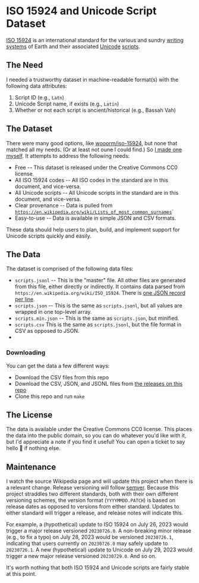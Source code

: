 # ISO 15924 and Unicode Script Dataset

[ISO 15924](https://en.wikipedia.org/wiki/ISO_15924) is an international standard for the various and sundry [writing systems](https://en.wikipedia.org/wiki/Writing_system) of Earth and their associated [Unicode](https://en.wikipedia.org/wiki/Unicode) [scripts](https://en.wikipedia.org/wiki/Script_%28Unicode%29).

## The Need

I needed a trustworthy dataset in machine-readable format(s) with the following data attributes:

1. Script ID (e.g., `Latn`)
2. Unicode Script name, if exists (e.g., `Latin`)
3. Whether or not each script is ancient/historical (e.g., Bassah Vah)

## The Dataset

There were many good options, like [wooorm/iso-15924](https://github.com/wooorm/iso-15924), but none that matched all my needs. (Or at least not oune I could find.) So [I made one myself](https://xkcd.com/927/). It attempts to address the following needs:

* Free -- This dataset is released under the Creative Commons CC0 license.
* All ISO 15924 codes -- All ISO codes in the standard are in this document, and vice-versa.
* All Unicode scripts -- All Unicode scripts in the standard are in this document, and vice-versa.
*  Clear provenance -- Data is pulled from [`https://en.wikipedia.org/wiki/Lists_of_most_common_surnames`](https://en.wikipedia.org/wiki/ISO_15924)`
* Easy-to-use -- Data is available in simple JSON and CSV formats.

These data should help users to plan, build, and implement support for Unicode scripts quickly and easily.

## The Data

The dataset is comprised of the following data files:

* `scripts.jsonl` -- This is the "master" file. All other files are generated from this file, either directly or indirectly. It contains data parsed from  `https://en.wikipedia.org/wiki/ISO_15924`. There is [one JSON record per line](https://jsonlines.org/).
* `scripts.json` -- This is the same as `scripts.jsonl`, but all values are wrapped in one top-level array.
* `scripts.min.json` -- This is the same as `scripts.json`, but minified.
* `scripts.csv` This is the same as `scripts.jsonl`, but the file format in CSV as opposed to JSON.
* 
### Downloading

You can get the data a few different ways:

* Download the CSV files from this repo
* Download the CSV, JSON, and JSONL files from [the releases on this repo](https://github.com/sigpwned/names-by-country-dataset/releases)
* Clone this repo and run `make`

## The License

The data is available under the Creative Commons CC0 license. This places the data into the public domain, so you can do whatever you'd like with it, but I'd appreciate a note if you find it useful! You can open a ticket to say hello 👋 if nothing else.

## Maintenance

I watch the source Wikipedia page and will update this project when there is a relevant change. Release versioning will follow [semver](https://semver.org/). Because this project straddles two different standards, both with their own different versioning schemes, the version format (`YYYYMMDD.PATCH`) is based on release dates as opposed to versions from either standard. Updates to either standard will trigger a release, and release notes will indicate this.

For example, a (hypothetical) update to ISO 15924 on July 26, 2023 would trigger a major release versioned `20230726.0`. A non-breaking minor release (e.g., to fix a typo) on July 28, 2023 would be versioned `20230726.1`, indicating that users currently on `20230726.0` may safely update to `20230726.1`. A new (hypothetical) update to Unicode on July 29, 2023 would trigger a new major release versioned `20230729.0`. And so on.

It's worth nothing that both ISO 15924 and Unicode scripts are fairly stable at this point. 
